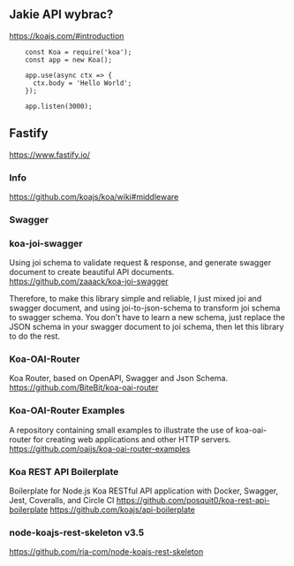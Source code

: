 ## Jakie API wybrac?

https://koajs.com/#introduction



        const Koa = require('koa');
        const app = new Koa();

        app.use(async ctx => {
          ctx.body = 'Hello World';
        });

        app.listen(3000);

## Fastify
https://www.fastify.io/

### Info
https://github.com/koajs/koa/wiki#middleware

### Swagger

### koa-joi-swagger 
Using joi schema to validate request & response, and generate swagger document to create beautiful API documents.
https://github.com/zaaack/koa-joi-swagger


Therefore, to make this library simple and reliable, I just mixed joi and swagger document, and using joi-to-json-schema to transform joi schema to swagger schema. You don't have to learn a new schema, just replace the JSON schema in your swagger document to joi schema, then let this library to do the rest.



### Koa-OAI-Router
Koa Router, based on OpenAPI, Swagger and Json Schema.
https://github.com/BiteBit/koa-oai-router

### Koa-OAI-Router Examples
A repository containing small examples to illustrate the use of koa-oai-router for creating web applications and other HTTP servers.
https://github.com/oaijs/koa-oai-router-examples


### Koa REST API Boilerplate
Boilerplate for Node.js Koa RESTful API application with Docker, Swagger, Jest, Coveralls, and Circle CI 
https://github.com/posquit0/koa-rest-api-boilerplate
https://github.com/koajs/api-boilerplate

### node-koajs-rest-skeleton v3.5
https://github.com/ria-com/node-koajs-rest-skeleton


